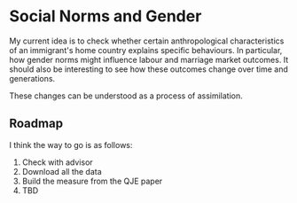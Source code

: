 # Social Norms and Gender

My current idea is to check whether certain anthropological characteristics of an immigrant's home country explains specific behaviours. In particular, how gender norms might influence labour and marriage market outcomes. It should also be interesting to see how these outcomes change over time and generations.

These changes can be understood as a process of assimilation.

## Roadmap

I think the way to go is as follows:

1. Check with advisor
2. Download all the data
3. Build the measure from the QJE paper
4. TBD